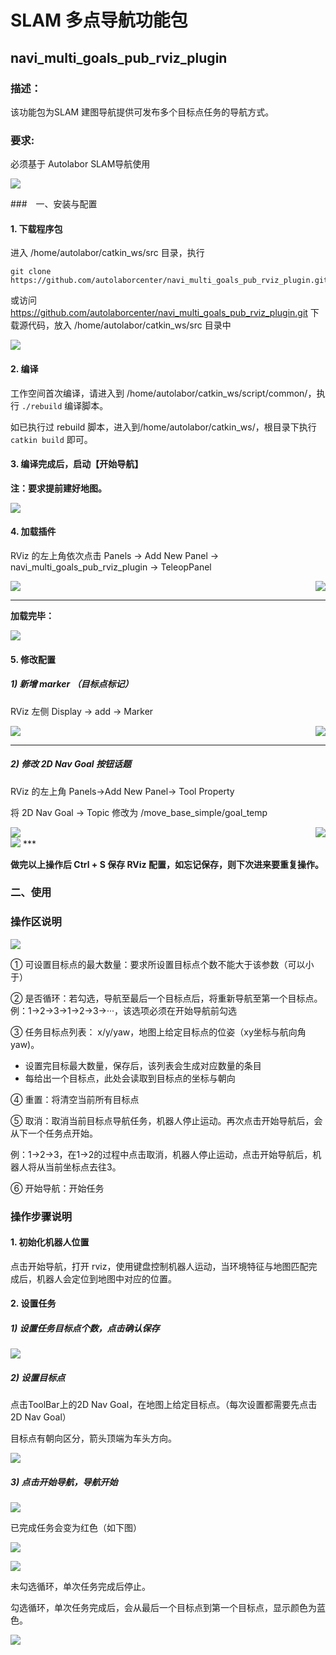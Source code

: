 #  SLAM 多点导航功能包

## navi_multi_goals_pub_rviz_plugin


### 描述：

该功能包为SLAM 建图导航提供可发布多个目标点任务的导航方式。

### 要求:

必须基于 Autolabor SLAM导航使用

![](images/intro.png)


###　一、安装与配置


#### 1. 下载程序包

进入 /home/autolabor/catkin_ws/src 目录，执行

```
git clone https://github.com/autolaborcenter/navi_multi_goals_pub_rviz_plugin.git
```

或访问 https://github.com/autolaborcenter/navi_multi_goals_pub_rviz_plugin.git 下载源代码，放入 /home/autolabor/catkin_ws/src 目录中

![](images/download-file.png)

#### 2. 编译

工作空间首次编译，请进入到 /home/autolabor/catkin_ws/script/common/，执行 `./rebuild` 编译脚本。

如已执行过 rebuild 脚本，进入到/home/autolabor/catkin_ws/，根目录下执行 `catkin build` 即可。


#### 3. 编译完成后，启动【开始导航】

**注：要求提前建好地图。**

![](images/intro1.png)

#### 4. 加载插件

RViz 的左上角依次点击 Panels -> Add New Panel -> navi_multi_goals_pub_rviz_plugin -> TeleopPanel

<img style="float: left;" src="images/intro2.png" />
<img style="float: right;" src="images/intro3.png" />
<div style="clear: both;"></div>

***

**加载完毕：**

![](images/intro4.png)


#### 5. 修改配置

##### 1) 新增 marker （目标点标记）

RViz 左侧 Display -> add -> Marker

<img style="float: left;" src="images/intro5.png" />
<img style="float: right;" src="images/intro6.png" />
<div style="clear: both;"></div>

***

##### 2) 修改 2D Nav Goal 按钮话题

RViz 的左上角 Panels->Add New Panel-> Tool Property

将 2D Nav Goal -> Topic 修改为 /move_base_simple/goal_temp 

<img style="float: left;" src="images/intro7.png" />
<img style="float: right;" src="images/intro8.png" />
<div style="clear: both;"></div>

<img src="images/intro9.png" />
***

**做完以上操作后 Ctrl  + S 保存 RViz 配置，如忘记保存，则下次进来要重复操作。**



### 二、使用

### 操作区说明

![](images/intro10.png)

① 可设置目标点的最大数量：要求所设置目标点个数不能大于该参数（可以小于）

② 是否循环：若勾选，导航至最后一个目标点后，将重新导航至第一个目标点。例：1->2->3->1->2->3->···，该选项必须在开始导航前勾选

③ 任务目标点列表： x/y/yaw，地图上给定目标点的位姿（xy坐标与航向角yaw)。

* 设置完目标最大数量，保存后，该列表会生成对应数量的条目
* 每给出一个目标点，此处会读取到目标点的坐标与朝向

④ 重置：将清空当前所有目标点

⑤ 取消：取消当前目标点导航任务，机器人停止运动。再次点击开始导航后，会从下一个任务点开始。

例：1->2->3，在1->2的过程中点击取消，机器人停止运动，点击开始导航后，机器人将从当前坐标点去往3。

⑥ 开始导航：开始任务

### 操作步骤说明

#### 1. 初始化机器人位置

点击开始导航，打开 rviz，使用键盘控制机器人运动，当环境特征与地图匹配完成后，机器人会定位到地图中对应的位置。

#### 2. 设置任务

##### 1) 设置任务目标点个数，点击确认保存

![](images/intro16.png)


##### 2) 设置目标点

点击ToolBar上的2D Nav Goal，在地图上给定目标点。（每次设置都需要先点击2D Nav Goal）

目标点有朝向区分，箭头顶端为车头方向。

![](images/intro11.png)

##### 3) 点击开始导航，导航开始

![](images/intro12.png)


已完成任务会变为红色（如下图）

![](images/intro13.png)


![](images/intro14.png)


未勾选循环，单次任务完成后停止。

勾选循环，单次任务完成后，会从最后一个目标点到第一个目标点，显示颜色为蓝色。

![](images/intro15.png)